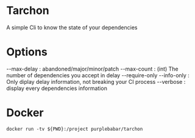 # Tarchon

A simple Cli to know the state of your dependencies


# Options

--max-delay : abandoned/major/minor/patch
--max-count : (int) The number of dependencies you accept in delay
--require-only
--info-only : Only diplay delay information, not breaking your CI process
--verbose   : display every dependencies information


# Docker

`docker run -tv ${PWD}:/project purplebabar/tarchon`
